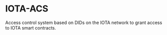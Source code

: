 # IOTA-ACS

Access control system based on DIDs on the IOTA network to grant access to IOTA smart contracts.
